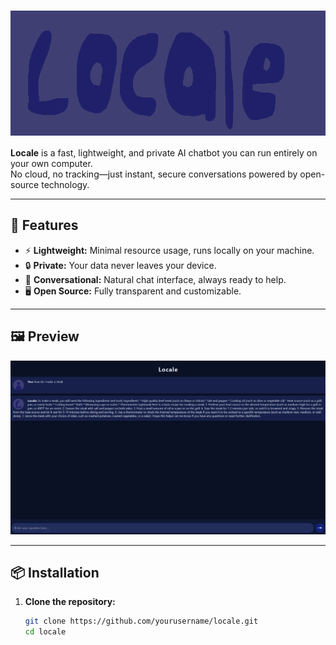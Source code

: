 # <img src="img/locale_icon.png" alt="Locale Banner" width="600" height="200" style="vertical-align:middle;">

**Locale** is a fast, lightweight, and private AI chatbot you can run entirely on your own computer.  
No cloud, no tracking—just instant, secure conversations powered by open-source technology.

---

## 🚀 Features

- ⚡ **Lightweight:** Minimal resource usage, runs locally on your machine.
- 🔒 **Private:** Your data never leaves your device.
- 💬 **Conversational:** Natural chat interface, always ready to help.
- 🖥️ **Open Source:** Fully transparent and customizable.

---

## 🖼️ Preview

![Locale Screenshot](img/locale_screenshot.png)

---

## 📦 Installation

1. **Clone the repository:**
   ```sh
   git clone https://github.com/yourusername/locale.git
   cd locale
